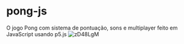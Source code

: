 # pong-js
O jogo Pong com sistema de pontuação, sons e multiplayer feito em JavaScript usando p5.js
![zD48LgM](https://user-images.githubusercontent.com/71413101/236837835-ad1fe92c-55d7-49bd-b414-7c3f769ed08b.png)

